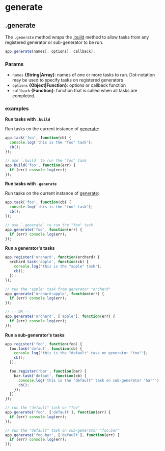 # generate

## .generate

The `.generate` method wraps the [.build](api/build.md) method to allow tasks from any registered generator or sub-generator to be run.

```js
app.generate(names[, options], callback);
```

### Params

* `names` **{String|Array}**: names of one or more tasks to run. Dot-notation may be used to specify tasks on registered generators
* `options` **{Object|Function}**: options or callback function
* `callback` **{Function}**: function that is called when all tasks are completed.

### examples

**Run tasks with `.build`**

Run tasks on the current instance of [generate](docs/generate.md):

```js
app.task('foo', function(cb) {
  console.log('this is the "foo" task');
  cb();
});

// use `.build` to run the "foo" task
app.build('foo', function(err) {
  if (err) console.log(err);
});
```

**Run tasks with `.generate`**

Run tasks on the current instance of [generate](docs/generate.md):

```js
app.task('foo', function(cb) {
  console.log('this is the "foo" task');
  cb();
});

// use `.generate` to run the "foo" task
app.generate('foo', function(err) {
  if (err) console.log(err);
});
```

**Run a generator's tasks**

```js
app.register('orchard', function(orchard) {
  orchard.task('apple', function(cb) {
    console.log('this is the "apple" task');
    cb();
  });
});

// run the "apple" task from generator "orchard"
app.generate('orchard:apple', function(err) {
  if (err) console.log(err);
});

// -- OR --
app.generate('orchard', ['apple'], function(err) {
  if (err) console.log(err);
});
```

**Run a sub-generator's tasks**

```js
app.register('foo', function(foo) {
  foo.task('defaut', function(cb) {
    console.log('this is the "default" task on generator "foo"');
    cb();
  });

  foo.register('bar', function(bar) {
    bar.task('defaut', function(cb) {
      console.log('this is the "default" task on sub-generator "bar"');
      cb();
    });
  });
});

// run the "default" task on "foo"
app.generate('foo', ['default'], function(err) {
  if (err) console.log(err);
});

// run the "default" task on sub-generator "foo.bar"
app.generate('foo.bar', ['default'], function(err) {
  if (err) console.log(err);
});
```